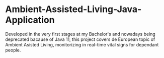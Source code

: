 # Ambient-Assisted-Living-Java-Application
Developed in the very first stages at my Bachelor's and nowadays being deprecated bacause of Java 11, this project covers de European topic of Ambient Asisted Living, monitorizing in real-time vital signs for dependant people.

